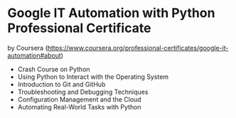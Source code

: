 # Google IT Automation with Python Professional Certificate 
by Coursera (https://www.coursera.org/professional-certificates/google-it-automation#about)

* Crash Course on Python
* Using Python to Interact with the Operating System
* Introduction to Git and GitHub
* Troubleshooting and Debugging Techniques
* Configuration Management and the Cloud
* Automating Real-World Tasks with Python
